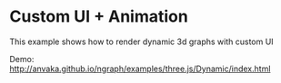 # Custom UI + Animation

This example shows how to render dynamic 3d graphs with custom UI

Demo: http://anvaka.github.io/ngraph/examples/three.js/Dynamic/index.html
